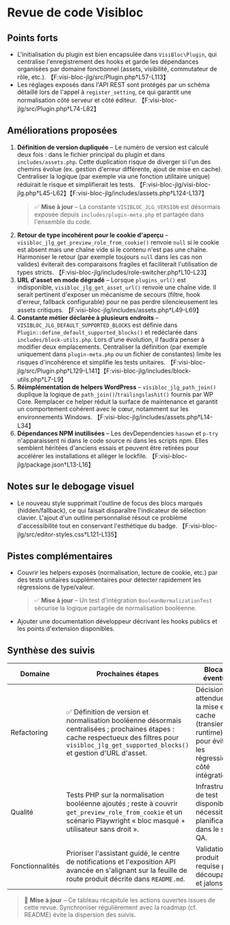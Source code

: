 # Revue de code Visibloc

## Points forts
- L'initialisation du plugin est bien encapsulée dans `VisiBloc\Plugin`, qui centralise l'enregistrement des hooks et garde les dépendances organisées par domaine fonctionnel (assets, visibilité, commutateur de rôle, etc.). 【F:visi-bloc-jlg/src/Plugin.php†L57-L113】
- Les réglages exposés dans l'API REST sont protégés par un schéma détaillé lors de l'appel à `register_setting`, ce qui garantit une normalisation côté serveur et côté éditeur. 【F:visi-bloc-jlg/src/Plugin.php†L74-L82】

## Améliorations proposées
1. **Définition de version dupliquée** – Le numéro de version est calculé deux fois : dans le fichier principal du plugin et dans `includes/assets.php`. Cette duplication risque de diverger si l'un des chemins évolue (ex. gestion d'erreur différente, ajout de mise en cache). Centraliser la logique (par exemple via une fonction utilitaire unique) réduirait le risque et simplifierait les tests. 【F:visi-bloc-jlg/visi-bloc-jlg.php†L45-L62】【F:visi-bloc-jlg/includes/assets.php†L124-L137】
   > ✅ **Mise à jour** – La constante `VISIBLOC_JLG_VERSION` est désormais exposée depuis `includes/plugin-meta.php` et partagée dans l'ensemble du code.
2. **Retour de type incohérent pour le cookie d'aperçu** – `visibloc_jlg_get_preview_role_from_cookie()` renvoie `null` si le cookie est absent mais une chaîne vide si le contenu n'est pas une chaîne. Harmoniser le retour (par exemple toujours `null` dans les cas non valides) éviterait des comparaisons fragiles et faciliterait l'utilisation de types stricts. 【F:visi-bloc-jlg/includes/role-switcher.php†L10-L23】
3. **URL d'asset en mode dégradé** – Lorsque `plugins_url()` est indisponible, `visibloc_jlg_get_asset_url()` renvoie une chaîne vide. Il serait pertinent d'exposer un mécanisme de secours (filtre, hook d'erreur, fallback configurable) pour ne pas perdre silencieusement les assets critiques. 【F:visi-bloc-jlg/includes/assets.php†L49-L69】
4. **Constante métier déclarée à plusieurs endroits** – `VISIBLOC_JLG_DEFAULT_SUPPORTED_BLOCKS` est définie dans `Plugin::define_default_supported_blocks()` et redéclarée dans `includes/block-utils.php`. Lors d'une évolution, il faudra penser à modifier deux emplacements. Centraliser la définition (par exemple uniquement dans `plugin-meta.php` ou un fichier de constantes) limite les risques d'incohérence et simplifie les tests unitaires. 【F:visi-bloc-jlg/src/Plugin.php†L129-L141】【F:visi-bloc-jlg/includes/block-utils.php†L7-L9】
5. **Réimplémentation de helpers WordPress** – `visibloc_jlg_path_join()` duplique la logique de `path_join()`/`trailingslashit()` fournis par WP Core. Remplacer ce helper réduit la surface de maintenance et garantit un comportement cohérent avec le cœur, notamment sur les environnements Windows. 【F:visi-bloc-jlg/includes/assets.php†L14-L34】
6. **Dépendances NPM inutilisées** – Les devDependencies `hasown` et `p-try` n'apparaissent ni dans le code source ni dans les scripts npm. Elles semblent héritées d'anciens essais et peuvent être retirées pour accélérer les installations et alléger le lockfile. 【F:visi-bloc-jlg/package.json†L13-L16】

## Notes sur le debogage visuel
- Le nouveau style supprimait l'outline de focus des blocs marqués (hidden/fallback), ce qui faisait disparaître l'indicateur de sélection clavier. L'ajout d'un outline personnalisé résout ce problème d'accessibilité tout en conservant l'esthétique du badge. 【F:visi-bloc-jlg/src/editor-styles.css†L121-L135】

## Pistes complémentaires
- Couvrir les helpers exposés (normalisation, lecture de cookie, etc.) par des tests unitaires supplémentaires pour détecter rapidement les régressions de type/valeur.
  > ✅ **Mise à jour** – Un test d'intégration `BooleanNormalizationTest` sécurise la logique partagée de normalisation booléenne.
- Ajouter une documentation développeur décrivant les hooks publics et les points d'extension disponibles.

## Synthèse des suivis

| Domaine | Prochaines étapes | Blocage éventuel |
| --- | --- | --- |
| Refactoring | ✅ Définition de version et normalisation booléenne désormais centralisées ; prochaines étapes : cache respectueux des filtres pour `visibloc_jlg_get_supported_blocks()` et gestion d'URL d'asset. | Décision attendue sur la mise en cache (transient vs. runtime) pour éviter les régressions côté intégrations. |
| Qualité | Tests PHP sur la normalisation booléenne ajoutés ; reste à couvrir `get_preview_role_from_cookie` et un scénario Playwright « bloc masqué + utilisateur sans droit ». | Infrastructure de test disponible ; nécessite planification dans le sprint QA. |
| Fonctionnalités | Prioriser l'assistant guidé, le centre de notifications et l'exposition API avancée en s'alignant sur la feuille de route produit décrite dans `README.md`. | Validation produit requise pour découpage et jalons. |

> 🔁 **Mise à jour** – Ce tableau récapitule les actions ouvertes issues de cette revue. Synchroniser régulièrement avec la roadmap (cf. README) évite la dispersion des suivis.
